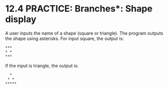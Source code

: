 # 12.4 PRACTICE: Branches*: Shape display
A user inputs the name of a shape (square or triangle). The program outputs the shape using asterisks. For input square, the output is:

```
***
* *
***
```
If the input is triangle, the output is:

```
  *
 * *
*****
```